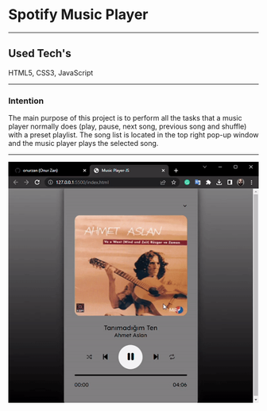 <h1>Spotify Music Player</h1>
<hr>
<h2>Used Tech's</h2>
<p>HTML5, CSS3, JavaScript</p>
<hr>
<h3>Intention</h3>
<p>The main purpose of this project is to perform all the tasks that a music player normally does (play, pause, next song, previous song and shuffle) with a preset playlist. The song list is located in the top right pop-up window and the music player plays the selected song.</p>
<hr>
<img src="spotify-music-player.gif"/>
